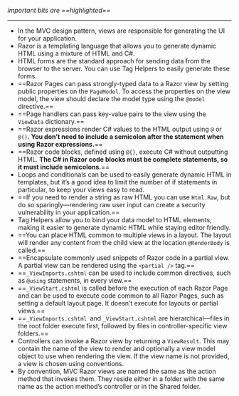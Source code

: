 *important bits are ==highlighted==*

---

- In the MVC design pattern, views are responsible for generating the UI for your application.
- Razor is a templating language that allows you to generate dynamic HTML using a mixture of HTML and C#.
- HTML forms are the standard approach for sending data from the browser to the server. You can use Tag Helpers to easily generate these forms. 
- ==Razor Pages can pass strongly-typed data to a Razor view by setting public properties on the `PageModel`. To access the properties on the view model, the view should declare the model type using the `@model` directive.==
- ==Page handlers can pass key-value pairs to the view using the `ViewData` dictionary.==
- ==Razor expressions render C# values to the HTML output using `@` or `@()`. **You don’t need to include a semicolon after the statement when using Razor expressions.**==
- ==Razor code blocks, defined using `@{}`, execute C# without outputting HTML. **The C# in Razor code blocks must be complete statements, so it must include semicolons.**==
- Loops and conditionals can be used to easily generate dynamic HTML in templates, but it’s a good idea to limit the number of if statements in particular, to keep your views easy to read. 
- ==If you need to render a string as raw HTML you can use `Html.Raw`, but do so sparingly—rendering raw user input can create a security vulnerability in your application.==
- Tag Helpers allow you to bind your data model to HTML elements, making it easier to generate dynamic HTML while staying editor friendly.
- ==You can place HTML common to multiple views in a layout. The layout will render any content from the child view at the location `@RenderBody` is called.==
- ==Encapsulate commonly used snippets of Razor code in a partial view. A partial view can be rendered using the ``<partial />`` tag.==
- ==`_ViewImports.cshtml` can be used to include common directives, such as `@using` statements, in every view.==
- ==`_ViewStart.cshtml` is called before the execution of each Razor Page and can be used to execute code common to all Razor Pages, such as setting a default layout page. It doesn’t execute for layouts or partial views.==
- ==`_ViewImports.cshtml `and `_ViewStart.cshtml` are hierarchical—files in the root folder execute first, followed by files in controller-specific view folders.==
- Controllers can invoke a Razor view by returning a `ViewResult`. This may contain the name of the view to render and optionally a view model object to use when rendering the view. If the view name is not provided, a view is chosen using conventions.
- By convention, MVC Razor views are named the same as the action method that invokes them. They reside either in a folder with the same name as the action method’s controller or in the Shared folder.
